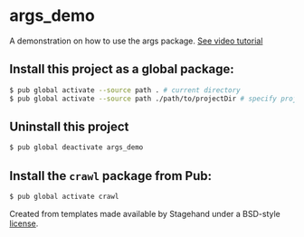 # args_demo

A demonstration on how to use the args package. [See video tutorial](https://youtu.be/kcF-cakpNo8)

## Install this project as a global package:
```bash
$ pub global activate --source path . # current directory
$ pub global activate --source path ./path/to/projectDir # specify project path
```

## Uninstall this project
```bash
$ pub global deactivate args_demo
```

## Install the `crawl` package from Pub:
```bash
$ pub global activate crawl
```

Created from templates made available by Stagehand under a BSD-style
[license](https://github.com/dart-lang/stagehand/blob/master/LICENSE).
